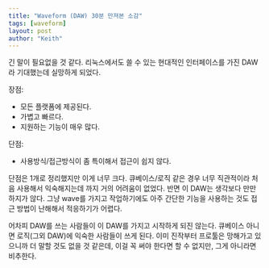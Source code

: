 ```yaml
---
title: "Waveform (DAW) 30분 만져본 소감"
tags: [waveform]
layout: post
author: "Keith"
---
```


긴 말이 필요없을 것 같다. 리눅스에서도 쓸 수 있는 현대적인 인터페이스를 가진 DAW라 기대했는데 실망하게 되었다.

장점:
- 모든 플랫폼에 제공된다.
- 가볍고 빠르다.
- 지원하는 기능이 매우 많다.

단점:
- 사용방식/접근방식이 좀 특이해서 접근이 쉽지 않다.

단점은 1개로 정리했지만 이게 너무 크다. 큐베이스/로직 같은 경우 너무 직관적이라 처음 사용해서 익숙해지는데 까지 거의 어려움이 없었다. 반면 이 DAW는 생각보다 만만하지가 않다. 그냥 wave를 가지고 작업하기에도 아주 간단한 기능을 사용하는 것도 접근 방법이 난해해서 적응하기가 어렵다.

어차피 DAW를 쓰는 사람들이 이 DAW를 가지고 시작하게 되진 않는다. 큐베이스 아니면 로직(그외 DAW)에 익숙한 사람들이 쓰게 된다. 이미 진작부터 프로툴은 망해가고 있으니까 더 말할 것도 없을 것 같은데, 이걸 꼭 써야 한다면 할 수 없지만, 그게 아니라면 비추한다. 